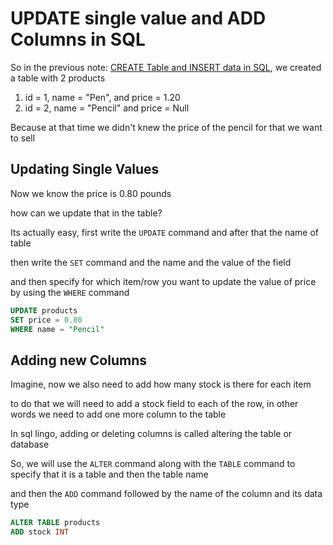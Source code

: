 # UPDATE single value and ADD Columns in SQL

So in the previous note: [CREATE Table and INSERT data in SQL](https://github.com/sarimhasan/Today-I-Learned/blob/main/SQL/Create-table-and-add-data-in-sql.md), we created a table with 2 products

1. id = 1, name = "Pen", and price = 1.20
2. id = 2, name = "Pencil" and price = Null

Because at that time we didn't knew the price of the pencil for that we want to sell

## Updating Single Values

Now we know the price is 0.80 pounds

how can we update that in the table?

Its actually easy, first write the `UPDATE` command and after that the name of table

then write the `SET` command and the name and the value of the field

and then specify for which item/row you want to update the value of price by using the `WHERE` command

```sql
UPDATE products
SET price = 0.80
WHERE name = "Pencil"
```

## Adding new Columns

Imagine, now we also need to add how many stock is there for each item

to do that we will need to add a stock field to each of the row, in other words we need to add one more column to the table

In sql lingo, adding or deleting columns is called altering the table or database

So, we will use the `ALTER` command along with the `TABLE` command to specify that it is a table and then the table name

and then the `ADD` command followed by the name of the column and its data type

```sql
ALTER TABLE products
ADD stock INT
```
